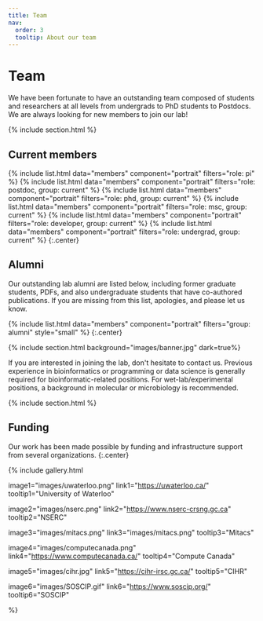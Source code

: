 ```yaml
---
title: Team
nav:
  order: 3
  tooltip: About our team
---
```


# <i class="fas fa-users"></i>Team

We have been fortunate to have an outstanding team composed of students and researchers at all levels from undergrads to PhD students to Postdocs. We are always looking for new members to join our lab!

{% include section.html %}

## Current members

{%
  include list.html
  data="members"
  component="portrait"
  filters="role: pi"
%}
{%
  include list.html
  data="members"
  component="portrait"
  filters="role: postdoc, group: current"
%}
{%
  include list.html
  data="members"
  component="portrait"
  filters="role: phd, group: current"
%}
{%
  include list.html
  data="members"
  component="portrait"
  filters="role: msc, group: current"
%}
{%
  include list.html
  data="members"
  component="portrait"
  filters="role: developer, group: current"
%}
{%
  include list.html
  data="members"
  component="portrait"
  filters="role: undergrad, group: current"
%}
{:.center}


## Alumni

Our outstanding lab alumni are listed below, including former graduate students, PDFs, and also undergraduate students that have co-authored publications. If you are missing from this list, apologies, and please let us know.

{% include list.html 
   data="members"
   component="portrait"
   filters="group: alumni"
   style="small"
%}
{:.center}

{% include section.html background="images/banner.jpg" dark=true%}

If you are interested in joining the lab, don't hesitate to contact us. Previous experience in bioinformatics or programming or data science is generally required for bioinformatic-related positions. For wet-lab/experimental positions, a background in molecular or microbiology is recommended.

{% include section.html %}


## Funding

Our work has been made possible by funding and infrastructure support from several organizations.
{:.center}

{%
  include gallery.html

  image1="images/uwaterloo.png"
  link1="https://uwaterloo.ca/"
  tooltip1="University of Waterloo"

  image2="images/nserc.png"
  link2="https://www.nserc-crsng.gc.ca"
  tooltip2="NSERC"

  image3="images/mitacs.png"
  link3="images/mitacs.png"
  tooltip3="Mitacs"

  image4="images/computecanada.png"
  link4="https://www.computecanada.ca/"
  tooltip4="Compute Canada"

  image5="images/cihr.jpg"
  link5="https://cihr-irsc.gc.ca/"
  tooltip5="CIHR"

  image6="images/SOSCIP.gif"
  link6="https://www.soscip.org/"
  tooltip6="SOSCIP"
  
%}
